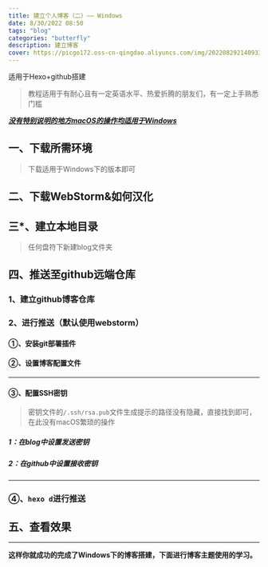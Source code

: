 ```yaml
---
title: 建立个人博客（二）—— Windows
date: 8/30/2022 08:50
tags: "blog"
categories: "butterfly"
description: 建立博客
cover: https://picgo172.oss-cn-qingdao.aliyuncs.com/img/202208292140933.jpg
---
```


适用于Hexo+github搭建

> 教程适用于有耐心且有一定英语水平、热爱折腾的朋友们，有一定上手熟悉门槛

**<u>*没有特别说明的地方macOS的操作均适用于Windows*</u>**

## 一、下载所需环境

> 下载适用于Windows下的版本即可
>

## 二、下载WebStorm&如何汉化

## 三*、建立本地目录

> 任何盘符下新建blog文件夹

## 四、推送至github远端仓库

### 1、建立github博客仓库

### 2、进行推送（默认使用webstorm）

#### ①、安装git部署插件

#### ②、设置博客配置文件

------

#### ③、配置SSH密钥

> 密钥文件的`/.ssh/rsa.pub`文件生成提示的路径没有隐藏，直接找到即可，在此没有macOS繁琐的操作

##### 1：在blog中设置发送密钥

##### 2：在github中设置接收密钥

------



### ④、`hexo d`进行推送

## 五、查看效果

------

**这样你就成功的完成了Windows下的博客搭建，下面进行博客主题使用的学习。**